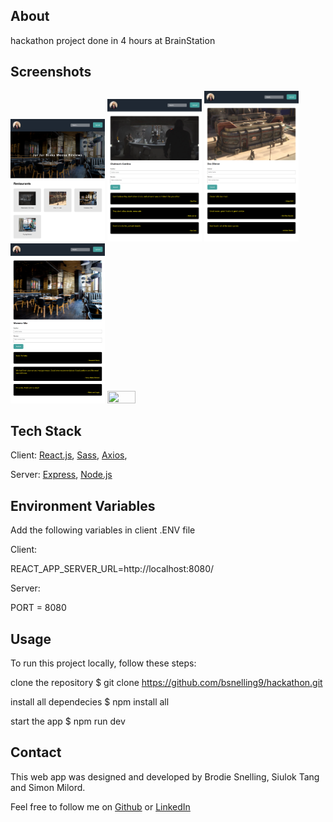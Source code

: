 ## About
hackathon project done in 4 hours at BrainStation


## Screenshots

<img src="https://github.com/bsnelling9/hackathon/blob/main/images/meesareviews.png" width=30% height=30%> <img src="https://github.com/bsnelling9/hackathon/blob/main/images/meesareviews-chal.png" width=30% height=30%> <img src="https://github.com/bsnelling9/hackathon/blob/main/images/meesareviews-dex.png" width=30% height=30%> <img src="https://github.com/bsnelling9/hackathon/blob/main/images/meesareviews-italy.png" width=30% height=30%> <img src="https://github.com/bsnelling9/hackathon/blob/main/images/meesareviews-nemo.png" width=30% height=30%>


## Tech Stack
Client:
[React.js](https://reactjs.org/),
[Sass](https://sass-lang.com/),
[Axios](https://axios-http.com/),

Server:
[Express](https://expressjs.com/),
[Node.js](https://nodejs.org/en/)

## Environment Variables
Add the following variables in client .ENV file

Client: 

REACT_APP_SERVER_URL=http://localhost:8080/
  
Server:
  
PORT = 8080

## Usage
To run this project locally, follow these steps:

clone the repository
$ git clone https://github.com/bsnelling9/hackathon.git

install all dependecies
$ npm install all

start the app
$ npm run dev


## Contact
This web app was designed and developed by Brodie Snelling, Siulok Tang and Simon Milord.

Feel free to follow me on [Github](https://github.com/bsnelling9) or [LinkedIn](https://www.linkedin.com/in/brodie-snelling/)
